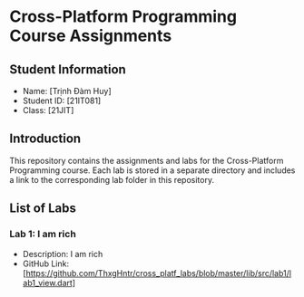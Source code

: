 # Cross-Platform Programming Course Assignments

## Student Information
- Name: [Trịnh Đàm Huy]
- Student ID: [21IT081]
- Class: [21JIT]

## Introduction
This repository contains the assignments and labs for the Cross-Platform Programming course. Each lab is stored in a separate directory and includes a link to the corresponding lab folder in this repository.

## List of Labs

### Lab 1: I am rich
- Description: I am rich
- GitHub Link: [https://github.com/ThxgHntr/cross_platf_labs/blob/master/lib/src/lab1/lab1_view.dart]
